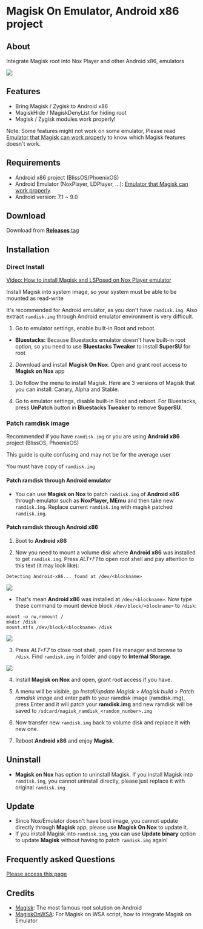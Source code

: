 # Magisk On Emulator, Android x86 project

## About
Integrate Magisk root into Nox Player and other Android x86, emulators

<img src="https://github.com/HuskyDG/MagiskOnNox/raw/main/Screenshot%20(3).png" />

## Features

- Bring Magisk / Zygisk to Android x86
- MagiskHide / MagiskDenyList for hiding root
- Magisk / Zygisk modules work properly!

Note: Some features might not work on some emulator, Please read [Emulator that Magisk can work properly](https://github.com/HuskyDG/MagiskOnNox/wiki/Emulator-that-Magisk-can-work-properly) to know which Magisk features doesn't work.

## Requirements
- Android x86 project (BlissOS/PhoenixOS)
- Android Emulator (NoxPlayer, LDPlayer, ...): [Emulator that Magisk can work properly](https://github.com/HuskyDG/MagiskOnNox/wiki/Emulator-that-Magisk-can-work-properly).
- Android version: 7.1 ~ 9.0

## Download
Download from [**Releases** tag](https://github.com/HuskyDG/MagiskOnNox/releases/) 


## Installation

### Direct Install

[Video: How to install Magisk and LSPosed on Nox Player emulator]( https://youtu.be/ZtZQPfZjFuU)


Install Magisk into system image, so your system must be able to be mounted as read-write

It's recommended for Android emulator, as you don't have `ramdisk.img`. Also extract `ramdisk.img` through Android emulator environment is very difficult.


1. Go to emulator settings, enable built-in Root and reboot.
-    **Bluestacks:**
    Because Bluestacks emulator doesn't have built-in root option, so you need to use **Bluestacks Tweaker** to install **SuperSU** for root


2. Download and install **Magisk On Nox**. Open and grant root access to **Magisk on Nox** app
3. Do follow the menu to install Magisk. Here are 3 versions of Magisk that you can install: Canary, Alpha and Stable.

4. Go to emulator settings, disable built-in Root and reboot. For Bluestacks, press **UnPatch** button in **Bluestacks Tweaker** to remove **SuperSU**.


### Patch ramdisk image

Recommended if you have `ramdisk.img` or you are using **Android x86** project (BlissOS, PhoenixOS)

This guide is quite confusing and may not be for the average user

You must have copy of `ramdisk.img`

#### Patch ramdisk through Android emulator

- You can use **Magisk on Nox** to patch `ramdisk.img` of **Android x86** through emulator such as **NoxPlayer, MEmu** and then take new `ramdisk.img`. Replace current `ramdisk.img` with magisk patched `ramdisk.img`.

#### Patch ramdisk through Android x86


1. Boot to **Android x86**

2. Now you need to mount a volume disk where **Android x86** was installed to get `ramdisk.img`. Press *ALT+F1* to open root shell and pay attention to this text (it may look like):
```
Detecting Android-x86... found at /dev/<blockname>
```
<img src="https://github.com/HuskyDG/MagiskOnNox/raw/main/IMG_20220103_074812.png" /> 

 -  That's mean **Android x86** was installed at `/dev/<blockname>`. Now type these command to mount device block `/dev/block/<blockname>` to `/disk`:
```
mount -o rw,remount /
mkdir /disk
mount.ntfs /dev/block/<blockname> /disk
```
<img src="https://github.com/HuskyDG/MagiskOnNox/raw/main/IMG_20220103_075254.png" />


3. Press *ALT+F7* to close root shell, open File manager and browse to `/disk`. Find `ramdisk.img` in folder and copy to **Internal Storage**.

<img src="https://github.com/HuskyDG/MagiskOnNox/raw/main/Screenshot_20220102-155405.jpg"/>

4. Install **Magisk on Nox** and open, grant root access if you have.

5. A menu will be visible, go *Install/update Magisk* > *Magisk build* > *Patch ramdisk image* and enter path to your ramdisk image (ramdisk.img), press Enter and it will patch your **ramdisk.img** and new ramdisk will be saved to `/sdcard/magisk_ramdisk_<random_number>.img`

6. Now transfer new `ramdisk.img` back to volume disk and replace it with new one.

7. Reboot **Android x86** and enjoy **Magisk**.

## Uninstall

- **Magisk on Nox** has option to uninstall Magisk. If you install Magisk into `ramdisk.img`, you cannot uninstall directly, please just replace it with original `ramdisk.img`

## Update

- Since Nox/Emulator doesn't have boot image, you cannot update directly through **Magisk** app, please use **Magisk On Nox** to update it.
- If you install Magisk into `ramdisk.img`, you can use **Update binary** option to update **Magisk** without having to patch `ramdisk.img` again!


## Frequently asked Questions

[Please access this page](https://github.com/HuskyDG/MagiskOnNox/wiki)


## Credits
- [Magisk](https://github.com/topjohnwu/Magisk): The most famous root solution on Android
- [MagiskOnWSA](https://github.com/LSPosed/MagiskOnWSA): For Magisk on WSA script, how to integrate Magisk on Emulator
